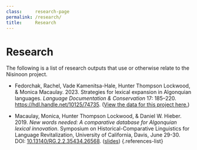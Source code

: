 ```yaml
---
class:     research-page
permalink: /research/
title:     Research
---
```


# Research

The following is a list of research outputs that use or otherwise relate to the Nisinoon project.

- Fedorchak, Rachel, Vade Kamenitsa-Hale, Hunter Thompson Lockwood, & Monica Macaulay. 2023. Strategies for lexical expansion in Algonquian languages. *Language Documentation & Conservation* 17: 185–220. <https://hdl.handle.net/10125/74735>. ([View the data for this project here.](/Fedorchaketal2023))

- Macaulay, Monica, Hunter Thompson Lockwood, & Daniel W. Hieber. 2019. *New words needed: A comparative database for Algonquian lexical innovation*. Symposium on Historical-Comparative Linguistics for Language Revitalization, University of California, Davis, June 29-30. DOI: [10.13140/RG.2.2.35434.26568](https://doi.org/10.13140/RG.2.2.35434.26568). ([slides](https://doi.org/10.13140/RG.2.2.35434.26568))
{.references-list}
